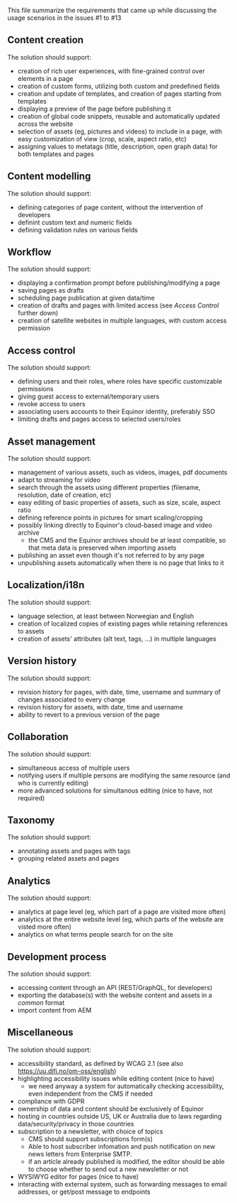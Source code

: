 This file summarize the requirements that came up while discussing the usage scenarios in the issues #1 to #13


## Content creation
The solution should support:
- creation of rich user experiences, with fine-grained control over elements in a page
- creation of custom forms, utilizing both custom and predefined fields
- creation and update of templates, and creation of pages starting from templates
- displaying a preview of the page before publishing it
- creation of global code snippets, reusable and automatically updated across the website 
- selection of assets (eg, pictures and videos) to include in a page, with easy customization of view (crop, scale, aspect ratio, etc)
- assigning values to metatags (title, description, open graph data) for both templates and pages


## Content modelling
The solution should support:
- defining categories of page content, without the intervention of developers
- definint custom text and numeric fields
- defining validation rules on various fields


## Workflow
The solution should support:
- displaying a confirmation prompt before publishing/modifying a page
- saving pages as drafts
- scheduling page publication at given data/time
- creation of drafts and pages with limited access (see _Access Control_ further down)
- creation of satellite websites in multiple languages, with custom access permission 


## Access control
The solution should support:
- defining users and their roles, where roles have specific customizable permissions
- giving guest access to external/temporary users
- revoke access to users
- associating users accounts to their Equinor identity, preferably SSO
- limiting drafts and pages access to selected users/roles


## Asset management
The solution should support:
- management of various assets, such as videos, images, pdf documents
- adapt to streaming for video
- search through the assets using different properties (filename, resolution, date of creation, etc)
- easy editing of basic properties of assets, such as size, scale, aspect ratio
- defining reference points in pictures for smart scaling/cropping
- possibly linking directly to Equinor's cloud-based image and video archive
  - the CMS and the Equinor archives should be at least compatible, so that meta data is preserved when importing assets
- publishing an asset even though it's not referred to by any page
- unpublishing assets automatically when there is no page that links to it


## Localization/i18n
The solution should support:
- language selection, at least between Norwegian and English
- creation of localized copies of existing pages while retaining references to assets
- creation of assets' attributes (alt text, tags, ...) in multiple languages


## Version history
The solution should support:
- revision history for pages, with date, time, username and summary of changes associated to every change
- revision history for assets, with date, time and username
- ability to revert to a previous version of the page


## Collaboration
The solution should support:
- simultaneous access of multiple users
- notifying users if multiple persons are modifying the same resource (and who is currently editing)
- more advanced solutions for simultanous editing (nice to have, not required)


## Taxonomy
The solution should support:
- annotating assets and pages with tags
- grouping related assets and pages


## Analytics
The solution should support:
- analytics at page level (eg, which part of a page are visited more often)
- analytics at the entire website level (eg, which parts of the website are visted more often)
- analytics on what terms people search for on the site


## Development process
The solution should support:
- accessing content through an API (REST/GraphQL, for developers)
- exporting the database(s) with the website content and assets in a _common_ format
- import content from AEM
 

## Miscellaneous
The solution should support:
- accessibility standard, as defined by WCAG 2.1 (see also https://uu.difi.no/om-oss/english)
- highlighting accessibility issues while editing content (nice to have)
  - we need anyway a system for automatically checking accessibility, even independent from the CMS if needed
- compliance with GDPR
- ownership of data and content should be exclusively of Equinor
- hosting in countries outside US, UK or Australia due to laws regarding data/security/privacy in those countries
- subscription to a newsletter, with choice of topics
  - CMS should support subscriptions form(s)
  - Able to host subscriber infomation and push notification on new news letters from Enterprise SMTP.
  - if an article already published is modified, the editor should be able to choose whether to send out a new newsletter or not
- WYSIWYG editor for pages (nice to have)
- interacting with external system, such as forwarding messages to email addresses, or get/post message to endpoints
